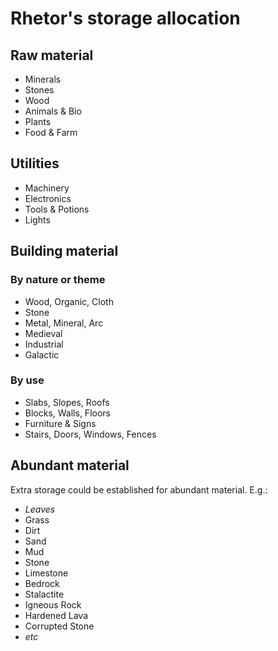 # Rhetor's storage allocation

## Raw material

* Minerals
* Stones
* Wood
* Animals & Bio
* Plants
* Food & Farm

## Utilities

* Machinery
* Electronics
* Tools & Potions
* Lights

## Building material

### By nature or theme

* Wood, Organic, Cloth
* Stone
* Metal, Mineral, Arc
* Medieval
* Industrial
* Galactic

### By use

* Slabs, Slopes, Roofs
* Blocks, Walls, Floors
* Furniture & Signs
* Stairs, Doors, Windows, Fences


## Abundant material

Extra storage could be established for abundant material. E.g.:

* *Leaves*
* Grass
* Dirt
* Sand
* Mud
* Stone
* Limestone
* Bedrock
* Stalactite
* Igneous Rock
* Hardened Lava
* Corrupted Stone
* *etc*